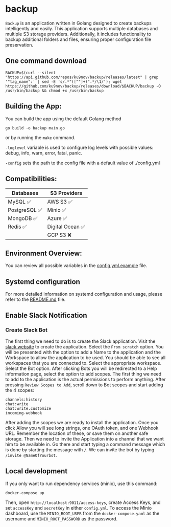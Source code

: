 # backup

`Backup` is an application written in Golang designed to create backups intelligently and easily. This application supports multiple databases and multiple S3 storage providers. Additionally, it includes functionality to backup additional folders and files, ensuring proper configuration file preservation.

## One command download 
```
BACKUP=$(curl --silent "https://api.github.com/repos/ku9nov/backup/releases/latest" | grep '"tag_name":' | sed -E 's/.*"([^"]+)".*/\1/'); wget https://github.com/ku9nov/backup/releases/download/$BACKUP/backup -O /usr/bin/backup && chmod +x /usr/bin/backup
```

## Building the App:
You can build the app using the default Golang method

```
go build -o backup main.go
```

 or by running the `make` command.

`-loglevel` variable is used to configure log levels with possible values: debug, info, warn, error, fatal, panic.

`-config` sets the path to the config file with a default value of ./config.yml

## Compatibilities:
| Databases    | S3 Providers |
| -------- | ------- |
| MySQL :white_check_mark: | AWS S3   :white_check_mark: |
| PostgreSQL :white_check_mark: | Minio :white_check_mark: |
| MongoDB :white_check_mark: | Azure :white_check_mark: |
| Redis :white_check_mark: | Digital Ocean :white_check_mark: |
|  | GCP S3 :x: |

## Environment Overview:
You can review all possible variables in the [config.yml.example](config.yml.example) file.

## Systemd configuration
For more detailed information on systemd configuration and usage, please refer to the [README.md](examples/systemd/README.md) file.

## Enable Slack Notification
### Create Slack Bot
The first thing we need to do is to create the Slack application. Visit the [slack website](https://api.slack.com/apps?new_app=1) to create the application. Select the `From scratch` option. 
You will be presented with the option to add a Name to the application and the Workspace to allow the application to be used. You should be able to see all workspaces that you are connected to. Select the appropriate workspace.
Select the Bot option.
After clicking Bots you will be redirected to a Help information page, select the option to add scopes. The first thing we need to add to the application is the actual permissions to perform anything.
After pressing `Review Scopes to Add`, scroll down to Bot scopes and start adding the 4 scopes:
```
channels:history
chat:write
chat:write.customize
incoming-webhook
```
After adding the scopes we are ready to install the application. Once you click Allow you will see long strings, one OAuth token, and one Webhook URL. Remember the location of these, or save them on another safe storage. Then we need to invite the Application into a channel that we want him to be available in.
Go there and start typing a command message which is done by starting the message with `/`. We can invite the bot by typing `/invite @NameOfYourbot`.

## Local development
If you only want to run dependency services (minio), use this command:
```
docker-compose up
```

Then, open `http://localhost:9011/access-keys`, create Access Keys, and set `accessKey` and `secretKey` in either `config.yml`. To access the Minio dashboard, use the `MINIO_ROOT_USER` from the `docker-compose.yaml` as the username and `MINIO_ROOT_PASSWORD` as the password.